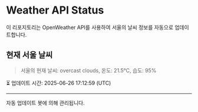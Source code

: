 
# Weather API Status

이 리포지토리는 OpenWeather API를 사용하여 서울의 날씨 정보를 자동으로 업데이트합니다.

## 현재 서울 날씨
> 서울의 현재 날씨: overcast clouds, 온도: 21.5°C, 습도: 95%

⏳ 업데이트 시간: 2025-06-26 17:12:59 (UTC)

---
자동 업데이트 봇에 의해 관리됩니다.
